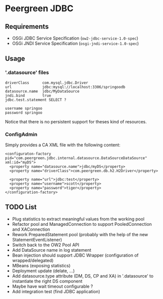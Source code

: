 Peergreen JDBC
=======================

Requirements
---------------

* OSGi JDBC Service Specification (`ow2-jdbc-service-1.0-spec`)
* OSGi JNDI Service Specification (`osgi-jndi-service-1.0-spec`)

Usage
-----------

### '.datasource' files

    driverClass      com.mysql.jdbc.Driver
    url              jdbc:mysql://localhost:3306/springoodb
    datasource.name  jdbc/MyDataSource
    jndi.bind        true
    jdbc.test.statement SELECT ?

    username springoo
    password springoo

Notice that there is no persistent support for theses kind of resources.

### ConfigAdmin

Simply provides a CA XML file with the following content:

    <configuraton-factory pid="com.peergreen.jdbc.internal.datasource.DataSourceDataSource" xml:id="myDS">
      <property name="datasource.name">jdbc/myDS</property>
      <property name="driverClass">com.peergreen.db.h2.H2Driver</property>

      <property name="url">jdbc:test</property>
      <property name="username">scott</property>
      <property name="password">tiger</property>
    </configuration-factory>

TODO List
---------

* Plug statistics to extract meaningful values from the working pool
* Refactor pool and ManagedConnection to support PooledConnection and XAConnection
* Rework PreparedStatement pool (probably with the help of the new StatementEventListener)
* Switch back to the OW2 Pool API
* Add DataSource name in log statement
* Bean injection should support JDBC Wrapper (configuration of wrapped/delegated)
* MBeans (exposing statistics)
* Deployment update (delate, ...)
* Add datasource.type attribute (DM, DS, CP and XA) in '.datasource' to instantiate the right DS component
* Maybe have wait timeout configurable ?
* Add integration test (find JDBC application)


